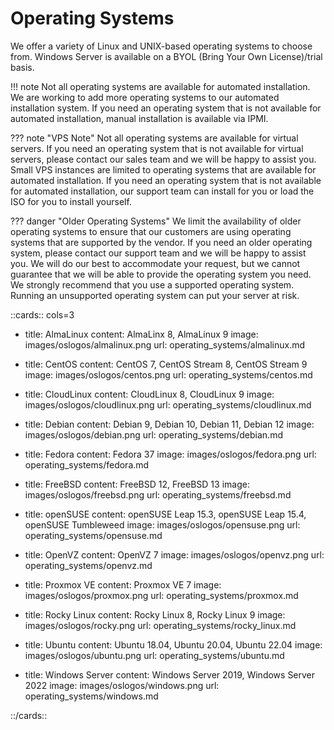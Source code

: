 # Operating Systems

We offer a variety of Linux and UNIX-based operating systems to choose from. Windows Server is available on a BYOL (Bring Your Own License)/trial basis. 

!!! note
    Not all operating systems are available for automated installation. We are working to add more operating systems to our automated installation system. If you need an operating system that is not available for automated installation, manual installation is available via IPMI.

??? note "VPS Note"
    Not all operating systems are available for virtual servers. If you need an operating system that is not available for virtual servers, please contact our sales team and we will be happy to assist you. Small VPS instances are limited to operating systems that are available for automated installation. If you need an operating system that is not available for automated installation, our support team can install for you or load the ISO for you to install yourself.

??? danger "Older Operating Systems"
    We limit the availability of older operating systems to ensure that our customers are using operating systems that are supported by the vendor. If you need an older operating system, please contact our support team and we will be happy to assist you. We will do our best to accommodate your request, but we cannot guarantee that we will be able to provide the operating system you need. We strongly recommend that you use a supported operating system. Running an unsupported operating system can put your server at risk.


::cards:: cols=3

- title: AlmaLinux
  content: AlmaLinx 8, AlmaLinux 9
  image: images/oslogos/almalinux.png
  url: operating_systems/almalinux.md

- title: CentOS
  content: CentOS 7, CentOS Stream 8, CentOS Stream 9
  image: images/oslogos/centos.png
  url: operating_systems/centos.md

- title: CloudLinux
  content: CloudLinux 8, CloudLinux 9
  image: images/oslogos/cloudlinux.png
  url: operating_systems/cloudlinux.md

- title: Debian
  content: Debian 9, Debian 10, Debian 11, Debian 12
  image: images/oslogos/debian.png
  url: operating_systems/debian.md

- title: Fedora
  content: Fedora 37
  image: images/oslogos/fedora.png
  url: operating_systems/fedora.md

- title: FreeBSD
  content: FreeBSD 12, FreeBSD 13
  image: images/oslogos/freebsd.png
  url: operating_systems/freebsd.md

- title: openSUSE
  content: openSUSE Leap 15.3, openSUSE Leap 15.4, openSUSE Tumbleweed
  image: images/oslogos/opensuse.png
  url: operating_systems/opensuse.md

- title: OpenVZ
  content: OpenVZ 7
  image: images/oslogos/openvz.png
  url: operating_systems/openvz.md

- title: Proxmox VE
  content: Proxmox VE 7
  image: images/oslogos/proxmox.png
  url: operating_systems/proxmox.md

- title: Rocky Linux
  content: Rocky Linux 8, Rocky Linux 9
  image: images/oslogos/rocky.png
  url: operating_systems/rocky_linux.md

- title: Ubuntu
  content: Ubuntu 18.04, Ubuntu 20.04, Ubuntu 22.04
  image: images/oslogos/ubuntu.png
  url: operating_systems/ubuntu.md

- title: Windows Server
  content: Windows Server 2019, Windows Server 2022
  image: images/oslogos/windows.png
  url: operating_systems/windows.md

::/cards::


